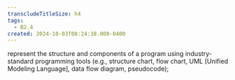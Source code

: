```yaml
---
transcludeTitleSize: h4
tags:
  - B2.4
created: 2024-10-03T08:24:38.000-0400
---
```

represent the structure and components of a program using industry-standard programming tools (e.g., structure chart, flow chart, UML \[Unified Modeling Language\], data flow diagram, pseudocode);